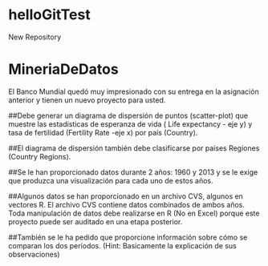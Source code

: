 # helloGitTest
New Repository

# MineriaDeDatos

El Banco Mundial quedó muy impresionado con su entrega en la asignación anterior y
tienen un nuevo proyecto para usted.

##Debe generar un diagrama de dispersión de puntos (scatter-plot) que muestre las
estadísticas de esperanza de vida ( Life expectancy - eje y) y tasa de fertilidad
(Fertility Rate -eje x) por país (Country).

##El diagrama de dispersión también debe clasificarse por países Regiones (Country
Regions).

##Se le han proporcionado datos durante 2 años: 1960 y 2013 y se le exige que
produzca una visualización para cada uno de estos años.

##Algunos datos se han proporcionado en un archivo CVS, algunos en vectores R. El
archivo CVS contiene datos combinados de ambos años. Toda manipulación de datos
debe realizarse en R (No en Excel) porque este proyecto puede ser auditado en una
etapa posterior.

##También se le ha pedido que proporcione información sobre cómo se comparan los
dos períodos. (Hint: Basicamente la explicación de sus observaciones)
